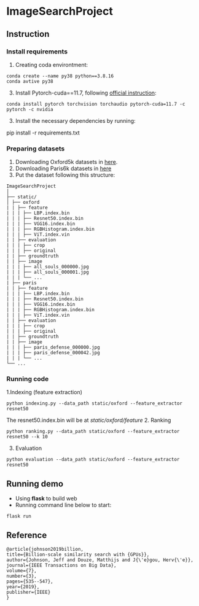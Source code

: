 # ImageSearchProject

## Instruction

### Install requirements

1. Creating coda environtment:

```
conda create --name py38 python==3.8.16
conda avtive py38
```

3. Install Pytorch-cuda==11.7, following [official instruction](pytorch.org):

```
conda install pytorch torchvision torchaudio pytorch-cuda=11.7 -c pytorch -c nvidia
```

3. Install the necessary dependencies by running:

pip install -r requirements.txt

### Preparing datasets

1. Downloading Oxford5k datasets in [here](https://www.robots.ox.ac.uk/~vgg/data/oxbuildings/).
2. Downloading Paris6k datasets in [here](https://www.robots.ox.ac.uk/~vgg/data/parisbuildings/)
3. Put the dataset following this structure:

```
ImageSearchProject
│
├── static/
│ ├── oxford
| | ├── feature
| | | ├── LBP.index.bin
| | | ├── Resnet50.index.bin
| | | ├── VGG16.index.bin
| | | ├── RGBHistogram.index.bin
| | | ├── ViT.index.vin
| | ├── evaluation
| | | ├── crop
| | | ├── original
| | ├── groundtruth
| | ├── image
| | | ├── all_souls_000000.jpg
| | | ├── all_souls_000001.jpg
| | | └── ...
| ├── paris
| | ├── feature
| | | ├── LBP.index.bin
| | | ├── Resnet50.index.bin
| | | ├── VGG16.index.bin
| | | ├── RGBHistogram.index.bin
| | | ├── ViT.index.vin
| | ├── evaluation
| | | ├── crop
| | | ├── original
| | ├── groundtruth
| | ├── image
| | | ├── paris_defense_000000.jpg
| | | ├── paris_defense_000042.jpg
| | | └── ...
└── ...
```

### Running code

1.Indexing (feature extraction)

```
python indexing.py --data_path static/oxford --feature_extractor resnet50
```

The resnet50.index.bin will be at _static/oxford/feature_ 2. Ranking

```
python ranking.py --data_path static/oxford --feature_extractor resnet50 --k 10
```

3. Evaluation

```
python evaluation --data_path static/oxford --feature_extractor resnet50
```

## Running demo

- Using **flask** to build web
- Running command line below to start:

```
flask run
```

## Reference

```
@article{johnson2019billion,
title={Billion-scale similarity search with {GPUs}},
author={Johnson, Jeff and Douze, Matthijs and J{\'e}gou, Herv{\'e}},
journal={IEEE Transactions on Big Data},
volume={7},
number={3},
pages={535--547},
year={2019},
publisher={IEEE}
}
```
